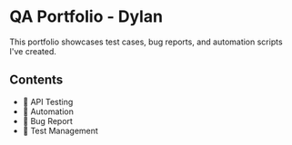 # QA Portfolio - Dylan

This portfolio showcases test cases, bug reports, and automation scripts I've created.

## Contents

- 📁 API Testing
- 📁 Automation
- 📁 Bug Report
- 📁 Test Management

